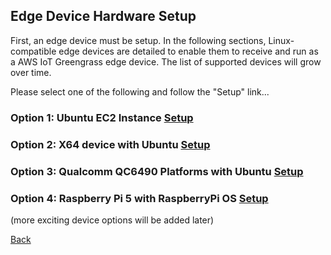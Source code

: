 ## Edge Device Hardware Setup

First, an edge device must be setup. In the following sections, Linux-compatible edge devices are detailed to enable them to receive and run as a AWS IoT Greengrass edge device. The list of supported devices will grow over time. 

Please select one of the following and follow the "Setup" link...

### Option 1: Ubuntu EC2 Instance [Setup](./HardwareSetupEC2.md)

### Option 2: X64 device with Ubuntu [Setup](./HardwareSetupX64Ubuntu.md)

### Option 3: Qualcomm QC6490 Platforms with Ubuntu [Setup](./HardwareSetupQC6490Ubuntu.md)

### Option 4: Raspberry Pi 5 with RaspberryPi OS [Setup](./HardwareSetupRPi5.md)

(more exciting device options will be added later)

[Back](../0_Overview/Overview.md)